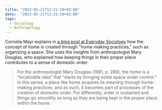 ```yaml
---
title: "2023-05-21T12:21:50+02:00"
date:  "2023-05-21T12:21:50+02:00"
tags:
  - Sociology
  - Anthropology
---
```


Cornelia Mayr explains in [a blog post at Everyday Sociology](https://web.archive.org/web/20230519000513/https://www.everydaysociologyblog.com/2023/05/keeping-order-at-home.html) how the concept of home is created through "home-making practices," such as organizing a space. She uses the insights from anthropologist Mary Douglas, who explained how keeping things in their proper place contributes to a sense of domestic order:

> For the anthropologist Mary Douglas (1991, p. 289), the home is a “localizable idea” that “starts by bringing some space under control.” In this sense, a place like home acquires its meaning through home-making practices; and as such, it becomes part of processes of the creation of domestic order. Put differently, order is sustained and things go smoothly so long as they are being kept in the proper place within the home.
